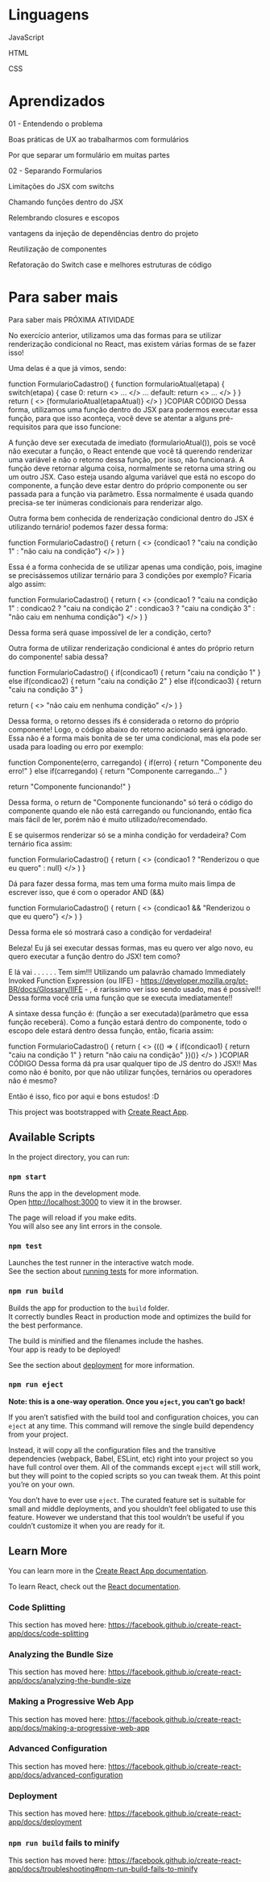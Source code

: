# Linguagens

JavaScript

HTML

CSS

# Aprendizados

01 - Entendendo o problema

Boas práticas de UX ao trabalharmos com formulários

Por que separar um formulário em muitas partes

02 - Separando Formularios

Limitações do JSX com switchs

Chamando funções dentro do JSX

Relembrando closures e escopos

vantagens da injeção de dependências dentro do projeto

Reutilização de componentes

Refatoração do Switch case e melhores estruturas de código

# Para saber mais 

Para saber mais
PRÓXIMA ATIVIDADE

No exercício anterior, utilizamos uma das formas para se utilizar renderização condicional no React, mas existem várias formas de se fazer isso!

Uma delas é a que já vimos, sendo:

function FormularioCadastro() {
  function formularioAtual(etapa) {
    switch(etapa) {
      case 0:
        return <> ... </>
      ...
      default:
        return <> ... </>
    }
  }
  return (
    <>
      {formularioAtual(etapaAtual)}
    </>
  )
}COPIAR CÓDIGO
Dessa forma, utilizamos uma função dentro do JSX para podermos executar essa função, para que isso aconteça, você deve se atentar a alguns pré-requisitos para que isso funcione:

A função deve ser executada de imediato (formularioAtual()), pois se você não executar a função, o React entende que você tá querendo renderizar uma variável e não o retorno dessa função, por isso, não funcionará.
A função deve retornar alguma coisa, normalmente se retorna uma string ou um outro JSX.
Caso esteja usando alguma variável que está no escopo do componente, a função deve estar dentro do próprio componente ou ser passada para a função via parâmetro.
Essa normalmente é usada quando precisa-se ter inúmeras condicionais para renderizar algo.

Outra forma bem conhecida de renderização condicional dentro do JSX é utilizando ternário! podemos fazer dessa forma:

function FormularioCadastro() {
  return (
    <>
      {condicao1 ? "caiu na condição 1" : "não caiu na condição"}
    </>
  )
}

Essa é a forma conhecida de se utilizar apenas uma condição, pois, imagine se precisássemos utilizar ternário para 3 condições por exemplo? Ficaria algo assim:

function FormularioCadastro() {
  return (
    <>
      {condicao1 ? "caiu na condição 1" : condicao2 ? "caiu na condição 2" : condicao3 ? "caiu na condição 3" : "não caiu em nenhuma condição"}
    </>
  )
}

Dessa forma será quase impossível de ler a condição, certo?

Outra forma de utilizar renderização condicional é antes do próprio return do componente! sabia dessa?

function FormularioCadastro() {
  if(condicao1) {
    return "caiu na condição 1"
  } else if(condicao2) {
    return "caiu na condição 2"
  } else if(condicao3) {
    return "caiu na condição 3"
  }

  return (
    <>
      "não caiu em nenhuma condição"
    </>
  )
}

Dessa forma, o retorno desses ifs é considerada o retorno do próprio componente! Logo, o código abaixo do retorno acionado será ignorado. Essa não é a forma mais bonita de se ter uma condicional, mas ela pode ser usada para loading ou erro por exemplo:

function Componente(erro, carregando) {
  if(erro) {
    return "Componente deu erro!"
  } else if(carregando) {
    return "Componente carregando..."
  }

  return "Componente funcionando!"
}

Dessa forma, o return de "Componente funcionando" só terá o código do componente quando ele não está carregando ou funcionando, então fica mais fácil de ler, porém não é muito utilizado/recomendado.

E se quisermos renderizar só se a minha condição for verdadeira? Com ternário fica assim:

function FormularioCadastro() {
  return (
    <>
      {condicao1 ? "Renderizou o que eu quero" : null}
    </>
  )
}

Dá para fazer dessa forma, mas tem uma forma muito mais limpa de escrever isso, que é com o operador AND (&&)

function FormularioCadastro() {
  return (
    <>
      {condicao1 && "Renderizou o que eu quero"}
    </>
  )
}

Dessa forma ele só mostrará caso a condição for verdadeira!

Beleza! Eu já sei executar dessas formas, mas eu quero ver algo novo, eu quero executar a função dentro do JSX! tem como?

E lá vai . . . . . . Tem sim!!! Utilizando um palavrão chamado Immediately Invoked Function Expression (ou IIFE) - https://developer.mozilla.org/pt-BR/docs/Glossary/IIFE - , é raríssimo ver isso sendo usado, mas é possível!! Dessa forma você cria uma função que se executa imediatamente!!

A sintaxe dessa função é: (função a ser executada)(parâmetro que essa função receberá). Como a função estará dentro do componente, todo o escopo dele estará dentro dessa função, então, ficaria assim:

function FormularioCadastro() {
  return (
    <>
      {(() => {
          if(condicao1) {
            return "caiu na condição 1"
          }
          return "não caiu na condição"
      })()}
    </>
  )
}COPIAR CÓDIGO
Dessa forma dá pra usar qualquer tipo de JS dentro do JSX!! Mas como não é bonito, por que não utilizar funções, ternários ou operadores não é mesmo?

Então é isso, fico por aqui e bons estudos! :D

This project was bootstrapped with [Create React App](https://github.com/facebook/create-react-app).

## Available Scripts

In the project directory, you can run:

### `npm start`

Runs the app in the development mode.<br />
Open [http://localhost:3000](http://localhost:3000) to view it in the browser.

The page will reload if you make edits.<br />
You will also see any lint errors in the console.

### `npm test`

Launches the test runner in the interactive watch mode.<br />
See the section about [running tests](https://facebook.github.io/create-react-app/docs/running-tests) for more information.

### `npm run build`

Builds the app for production to the `build` folder.<br />
It correctly bundles React in production mode and optimizes the build for the best performance.

The build is minified and the filenames include the hashes.<br />
Your app is ready to be deployed!

See the section about [deployment](https://facebook.github.io/create-react-app/docs/deployment) for more information.

### `npm run eject`

**Note: this is a one-way operation. Once you `eject`, you can’t go back!**

If you aren’t satisfied with the build tool and configuration choices, you can `eject` at any time. This command will remove the single build dependency from your project.

Instead, it will copy all the configuration files and the transitive dependencies (webpack, Babel, ESLint, etc) right into your project so you have full control over them. All of the commands except `eject` will still work, but they will point to the copied scripts so you can tweak them. At this point you’re on your own.

You don’t have to ever use `eject`. The curated feature set is suitable for small and middle deployments, and you shouldn’t feel obligated to use this feature. However we understand that this tool wouldn’t be useful if you couldn’t customize it when you are ready for it.

## Learn More

You can learn more in the [Create React App documentation](https://facebook.github.io/create-react-app/docs/getting-started).

To learn React, check out the [React documentation](https://reactjs.org/).

### Code Splitting

This section has moved here: https://facebook.github.io/create-react-app/docs/code-splitting

### Analyzing the Bundle Size

This section has moved here: https://facebook.github.io/create-react-app/docs/analyzing-the-bundle-size

### Making a Progressive Web App

This section has moved here: https://facebook.github.io/create-react-app/docs/making-a-progressive-web-app

### Advanced Configuration

This section has moved here: https://facebook.github.io/create-react-app/docs/advanced-configuration

### Deployment

This section has moved here: https://facebook.github.io/create-react-app/docs/deployment

### `npm run build` fails to minify

This section has moved here: https://facebook.github.io/create-react-app/docs/troubleshooting#npm-run-build-fails-to-minify
